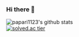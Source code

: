 ### Hi there 👋

![papari1123's github stats](https://github-readme-stats.vercel.app/api?username=papari1123&show_icons=true)  
[![solved.ac tier](http://mazassumnida.wtf/api/generate_badge?boj=dltjdrn1123)](https://solved.ac/dltjdrn1123)

<!--
**papari1123/papari1123** is a ✨ _special_ ✨ repository because its `README.md` (this file) appears on your GitHub profile.

Here are some ideas to get you started:

- 🔭 I’m currently working on ...
- 🌱 I’m currently learning ...
- 👯 I’m looking to collaborate on ...
- 🤔 I’m looking for help with ...
- 💬 Ask me about ...
- 📫 How to reach me: ...
- 😄 Pronouns: ...
- ⚡ Fun fact: ...
-->
